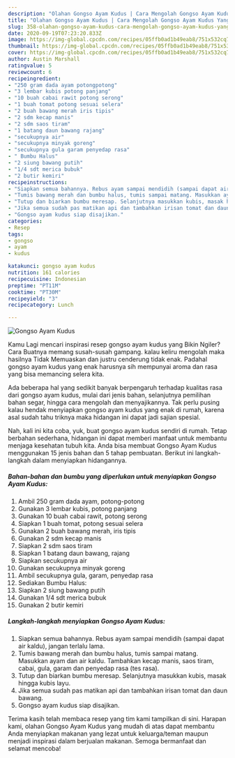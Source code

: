 ```yaml
---
description: "Olahan Gongso Ayam Kudus | Cara Mengolah Gongso Ayam Kudus Yang Paling Enak"
title: "Olahan Gongso Ayam Kudus | Cara Mengolah Gongso Ayam Kudus Yang Paling Enak"
slug: 358-olahan-gongso-ayam-kudus-cara-mengolah-gongso-ayam-kudus-yang-paling-enak
date: 2020-09-19T07:23:20.833Z
image: https://img-global.cpcdn.com/recipes/05ffb0ad1b49eab8/751x532cq70/gongso-ayam-kudus-foto-resep-utama.jpg
thumbnail: https://img-global.cpcdn.com/recipes/05ffb0ad1b49eab8/751x532cq70/gongso-ayam-kudus-foto-resep-utama.jpg
cover: https://img-global.cpcdn.com/recipes/05ffb0ad1b49eab8/751x532cq70/gongso-ayam-kudus-foto-resep-utama.jpg
author: Austin Marshall
ratingvalue: 5
reviewcount: 6
recipeingredient:
- "250 gram dada ayam potongpotong"
- "3 lembar kubis potong panjang"
- "10 buah cabai rawit potong serong"
- "1 buah tomat potong sesuai selera"
- "2 buah bawang merah iris tipis"
- "2 sdm kecap manis"
- "2 sdm saos tiram"
- "1 batang daun bawang rajang"
- "secukupnya air"
- "secukupnya minyak goreng"
- "secukupnya gula garam penyedap rasa"
- " Bumbu Halus"
- "2 siung bawang putih"
- "1/4 sdt merica bubuk"
- "2 butir kemiri"
recipeinstructions:
- "Siapkan semua bahannya. Rebus ayam sampai mendidih (sampai dapat air kaldu), jangan terlalu lama."
- "Tumis bawang merah dan bumbu halus, tumis sampai matang. Masukkan ayam dan air kaldu. Tambahkan kecap manis, saos tiram, cabai, gula, garam dan penyedap rasa (tes rasa)."
- "Tutup dan biarkan bumbu meresap. Selanjutnya masukkan kubis, masak hingga kubis layu."
- "Jika semua sudah pas matikan api dan tambahkan irisan tomat dan daun bawang."
- "Gongso ayam kudus siap disajikan."
categories:
- Resep
tags:
- gongso
- ayam
- kudus

katakunci: gongso ayam kudus 
nutrition: 161 calories
recipecuisine: Indonesian
preptime: "PT11M"
cooktime: "PT30M"
recipeyield: "3"
recipecategory: Lunch

---
```



![Gongso Ayam Kudus](https://img-global.cpcdn.com/recipes/05ffb0ad1b49eab8/751x532cq70/gongso-ayam-kudus-foto-resep-utama.jpg)

Kamu Lagi mencari inspirasi resep gongso ayam kudus yang Bikin Ngiler? Cara Buatnya memang susah-susah gampang. kalau keliru mengolah maka hasilnya Tidak Memuaskan dan justru cenderung tidak enak. Padahal gongso ayam kudus yang enak harusnya sih mempunyai aroma dan rasa yang bisa memancing selera kita.

Ada beberapa hal yang sedikit banyak berpengaruh terhadap kualitas rasa dari gongso ayam kudus, mulai dari jenis bahan, selanjutnya pemilihan bahan segar, hingga cara mengolah dan menyajikannya. Tak perlu pusing kalau hendak menyiapkan gongso ayam kudus yang enak di rumah, karena asal sudah tahu triknya maka hidangan ini dapat jadi sajian spesial.




Nah, kali ini kita coba, yuk, buat gongso ayam kudus sendiri di rumah. Tetap berbahan sederhana, hidangan ini dapat memberi manfaat untuk membantu menjaga kesehatan tubuh kita. Anda bisa membuat Gongso Ayam Kudus menggunakan 15 jenis bahan dan 5 tahap pembuatan. Berikut ini langkah-langkah dalam menyiapkan hidangannya.

<!--inarticleads1-->

##### Bahan-bahan dan bumbu yang diperlukan untuk menyiapkan Gongso Ayam Kudus:

1. Ambil 250 gram dada ayam, potong-potong
1. Gunakan 3 lembar kubis, potong panjang
1. Gunakan 10 buah cabai rawit, potong serong
1. Siapkan 1 buah tomat, potong sesuai selera
1. Gunakan 2 buah bawang merah, iris tipis
1. Gunakan 2 sdm kecap manis
1. Siapkan 2 sdm saos tiram
1. Siapkan 1 batang daun bawang, rajang
1. Siapkan secukupnya air
1. Gunakan secukupnya minyak goreng
1. Ambil secukupnya gula, garam, penyedap rasa
1. Sediakan  Bumbu Halus:
1. Siapkan 2 siung bawang putih
1. Gunakan 1/4 sdt merica bubuk
1. Gunakan 2 butir kemiri




<!--inarticleads2-->

##### Langkah-langkah menyiapkan Gongso Ayam Kudus:

1. Siapkan semua bahannya. Rebus ayam sampai mendidih (sampai dapat air kaldu), jangan terlalu lama.
1. Tumis bawang merah dan bumbu halus, tumis sampai matang. Masukkan ayam dan air kaldu. Tambahkan kecap manis, saos tiram, cabai, gula, garam dan penyedap rasa (tes rasa).
1. Tutup dan biarkan bumbu meresap. Selanjutnya masukkan kubis, masak hingga kubis layu.
1. Jika semua sudah pas matikan api dan tambahkan irisan tomat dan daun bawang.
1. Gongso ayam kudus siap disajikan.




Terima kasih telah membaca resep yang tim kami tampilkan di sini. Harapan kami, olahan Gongso Ayam Kudus yang mudah di atas dapat membantu Anda menyiapkan makanan yang lezat untuk keluarga/teman maupun menjadi inspirasi dalam berjualan makanan. Semoga bermanfaat dan selamat mencoba!
